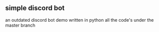 ## simple discord bot
an outdated discord bot demo written in python
all the code's under the master branch
